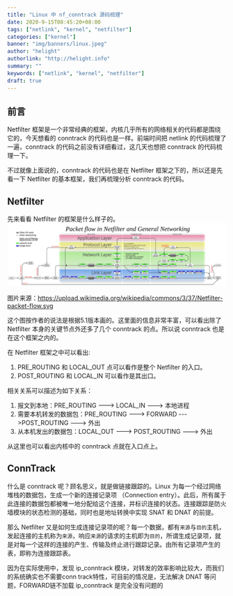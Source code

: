 ```yaml
---
title: "Linux 中 nf_conntrack 源码梳理"
date: 2020-9-15T08:45:20+08:00
tags: ["netlink", "kernel", "netfilter"]
categories: ["kernel"]
banner: "img/banners/linux.jpeg"
author: "helight"
authorlink: "http://helight.info"
summary: ""
keywords: ["netlink", "kernel", "netfilter"]
draft: true
---
```


## 前言
Netfilter 框架是一个非常经典的框架，内核几乎所有的网络相关的代码都是围绕它的，今天想看的 conntrack 的代码也是一样。前端时间把 netlink 的代码梳理了一遍，conntrack 的代码之前没有详细看过，这几天也想把 conntrack 的代码梳理一下。

不过就像上面说的，conntrack 的代码也是在 Netfilter 框架之下的，所以还是先看一下 Netfilter 的基本框架，我们再梳理分析 conntrack 的代码。

## Netfilter 
先来看看 Netfilter 的框架是什么样子的。
![](imgs/Netfilter-packet-flow.svg)

图片来源：https://upload.wikimedia.org/wikipedia/commons/3/37/Netfilter-packet-flow.svg

这个图按作者的说法是根据5.1版本画的。这里面的信息非常丰富，可以看出除了 Netfilter 本身的关键节点外还多了几个 conntrack 的点。所以说 conntrack 也是在这个框架之内的。

在 Netfilter 框架之中可以看出:
1. PRE_ROUTING 和 LOCAL_OUT 点可以看作是整个 Netfilter 的入口。 
2. POST_ROUTING 和 LOCAL_IN 可以看作是其出口。

相关关系可以描述为如下关系：
1. 报文到本地：PRE_ROUTING ---> LOCAL_IN ---> 本地进程
2. 需要本机转发的数据包：PRE_ROUTING ---> FORWARD --->POST_ROUTING ---> 外出
3. 从本机发出的数据包：LOCAL_OUT ---> POST_ROUTING ---> 外出

从这里也可以看出内核中的 conntrack 点就在入口点上。

## ConnTrack
什么是 conntrack 呢？顾名思义，就是做链接跟踪的。Linux 为每一个经过网络堆栈的数据包，生成一个新的连接记录项 （Connection entry）。此后，所有属于此连接的数据包都被唯一地分配给这个连接，并标识连接的状态。连接跟踪是防火墙模块的状态检测的基础，同时也是地址转换中实现 SNAT 和 DNAT 的前提。

那么 Netfilter 又是如何生成连接记录项的呢？每一个数据，都有`来源`与`目的`主机，发起连接的主机称为`来源`，响应`来源`的请求的主机即为`目的`，所谓生成记录项，就是对每一个这样的连接的产生、传输及终止进行跟踪记录。由所有记录项产生的表，即称为连接跟踪表。

因为在实际使用中，发现 ip_conntrack 模块，对转发的效率影响比较大，而我们的系统确实也不需要conn track特性，可目前的情况是，无法解决 DNAT 等问题，FORWARD链不加载 ip_conntrack 是完全没有问题的